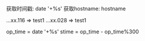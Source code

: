 获取时间戳:
date '+%s'
获取hostname:
hostname


...xx.116 => test1
...xx.028 => test1



op_time = date '+%s'
stime = op_time - op_time%300
